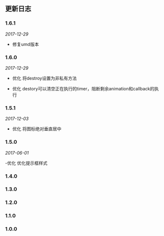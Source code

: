 ## 更新日志

### 1.6.1

*2017-12-29*

- 修复umd版本

### 1.6.0

*2017-12-29*

- 优化 将destroy设置为非私有方法

- 优化 destory可以清空正在执行的timer，阻断剩余animation和callback的执行

### 1.5.1

*2017-12-03*

- 优化 将图标绝对垂直居中

### 1.5.0

*2017-06-01*

-优化 优化提示框样式

### 1.4.0

### 1.3.0

### 1.2.0

### 1.1.0

### 1.0.0